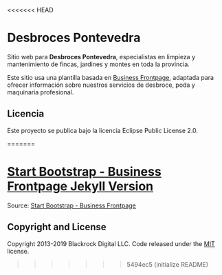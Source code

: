 <<<<<<< HEAD
# Desbroces Pontevedra

Sitio web para **Desbroces Pontevedra**, especialistas en limpieza y mantenimiento de fincas, jardines y montes en toda la provincia.

Este sitio usa una plantilla basada en [Business Frontpage](https://startbootstrap.com/template-overviews/business-frontpage), adaptada para ofrecer información sobre nuestros servicios de desbroce, poda y maquinaria profesional.

## Licencia

Este proyecto se publica bajo la licencia Eclipse Public License 2.0.

=======
# [Start Bootstrap - Business Frontpage Jekyll Version](https://webjeda.com/business-frontpage/)

Source: [Start Bootstrap - Business Frontpage](https://startbootstrap.com/template-overviews/business-frontpage/)

## Copyright and License

Copyright 2013-2019 Blackrock Digital LLC. Code released under the [MIT](https://github.com/BlackrockDigital/startbootstrap-business-frontpage/blob/gh-pages/LICENSE) license.
>>>>>>> 5494ec5 (initialize README)
